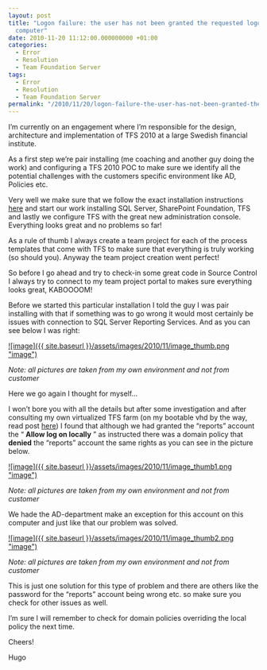 ```yaml
---
layout: post
title: "Logon failure: the user has not been granted the requested logon type at this
  computer"
date: 2010-11-20 11:12:00.000000000 +01:00
categories:
  - Error
  - Resolution
  - Team Foundation Server
tags:
  - Error
  - Resolution
  - Team Foundation Server
permalink: "/2010/11/20/logon-failure-the-user-has-not-been-granted-the-requested-logon-type-at-this-computer/"
---
```


I’m currently on an engagement where I’m responsible for the design, architecture and implementation of TFS 2010 at a large Swedish financial institute.

As a first step we’re pair installing (me coaching and another guy doing the work) and configuring a TFS 2010 POC to make sure we identify all the potential challenges with the customers specific environment like AD, Policies etc.

Very well we make sure that we follow the exact installation instructions [here](http://www.microsoft.com/downloads/en/details.aspx?FamilyID=2d531219-2c39-4c69-88ef-f5ae6ac18c9f "Team Foundation Installation Guide for Visual Studio 2010") and start our work installing SQL Server, SharePoint Foundation, TFS and lastly we configure TFS with the great new administration console. Everything looks great and no problems so far!

As a rule of thumb I always create a team project for each of the process templates that come with TFS to make sure that everything is truly working (so should you). Anyway the team project creation went perfect!

So before I go ahead and try to check-in some great code in Source Control I always try to connect to my team project portal to makes sure everything looks great, KABOOOOM!

Before we started this particular installation I told the guy I was pair installing with that if something was to go wrong it would most certainly be issues with connection to SQL Server Reporting Services. And as you can see below I was right:

[![image]({{ site.baseurl }}/assets/images/2010/11/image_thumb.png "image")](http://www.hugohaggmark.com/wp-content/uploads/2010/11/image.png)

_Note: all pictures are taken from my own environment and not from customer_

Here we go again I thought for myself…

I won’t bore you with all the details but after some investigation and after consulting my own virtualized TFS farm (on my bootable vhd by the way, read post [here](http://www.hugohaggmark.com/2010/11/15/creating-a-bootable-vhd-the-easy-waycontinued/ "Creating a bootable vhd the easy way")) I found that although we had granted the “reports” account the “ **Allow log on locally** ” as instructed there was a domain policy that **denied** the “reports” account the same rights as you can see in the picture below.

[![image]({{ site.baseurl }}/assets/images/2010/11/image_thumb1.png "image")](http://www.hugohaggmark.com/wp-content/uploads/2010/11/image1.png)

_Note: all pictures are taken from my own environment and not from customer_

We hade the AD-department make an exception for this account on this computer and just like that our problem was solved.

[![image]({{ site.baseurl }}/assets/images/2010/11/image_thumb2.png "image")](http://www.hugohaggmark.com/wp-content/uploads/2010/11/image2.png)

_Note: all pictures are taken from my own environment and not from customer_

This is just one solution for this type of problem and there are others like the password for the “reports” account being wrong etc. so make sure you check for other issues as well.

I’m sure I will remember to check for domain policies overriding the local policy the next time.

Cheers!

Hugo
